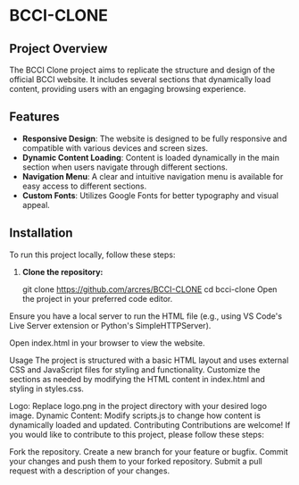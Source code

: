 # BCCI-CLONE
## Project Overview

The BCCI Clone project aims to replicate the structure and design of the official BCCI website. It includes several sections that dynamically load content, providing users with an engaging browsing experience.

## Features

- **Responsive Design**: The website is designed to be fully responsive and compatible with various devices and screen sizes.
- **Dynamic Content Loading**: Content is loaded dynamically in the main section when users navigate through different sections.
- **Navigation Menu**: A clear and intuitive navigation menu is available for easy access to different sections.
- **Custom Fonts**: Utilizes Google Fonts for better typography and visual appeal.

## Installation

To run this project locally, follow these steps:

1. **Clone the repository:**


   git clone https://github.com/arcres/BCCI-CLONE
   cd bcci-clone
Open the project in your preferred code editor.

Ensure you have a local server to run the HTML file (e.g., using VS Code's Live Server extension or Python's SimpleHTTPServer).

Open index.html in your browser to view the website.

Usage
The project is structured with a basic HTML layout and uses external CSS and JavaScript files for styling and functionality. Customize the sections as needed by modifying the HTML content in index.html and styling in styles.css.

Logo: Replace logo.png in the project directory with your desired logo image.
Dynamic Content: Modify scripts.js to change how content is dynamically loaded and updated.
Contributing
Contributions are welcome! If you would like to contribute to this project, please follow these steps:

Fork the repository.
Create a new branch for your feature or bugfix.
Commit your changes and push them to your forked repository.
Submit a pull request with a description of your changes.
